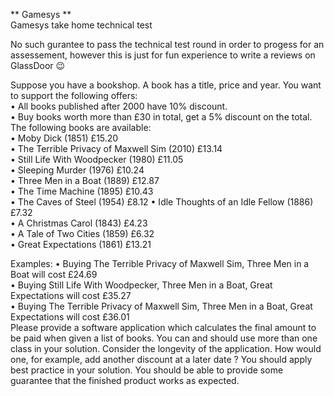 ** Gamesys **  <br>
Gamesys take home technical test 

No such gurantee to pass the technical test round in order to progess for an assessement, however this is just for fun experience to write a reviews on GlassDoor :wink: <br>

Suppose you have a bookshop. A book has a title, price and year.
You want to support the following offers: <br>
• All books published after 2000 have 10% discount.<br>
• Buy books worth more than £30 in total, get a 5% discount on the total.<br>
The following books are available: <br>
• Moby Dick (1851) £15.20<br>
• The Terrible Privacy of Maxwell Sim (2010) £13.14<br>
• Still Life With Woodpecker (1980) £11.05<br>
• Sleeping Murder (1976) £10.24<br>
• Three Men in a Boat (1889) £12.87<br>
• The Time Machine (1895) £10.43<br>
• The Caves of Steel (1954) £8.12
• Idle Thoughts of an Idle Fellow (1886) £7.32<br>
• A Christmas Carol (1843) £4.23<br>
• A Tale of Two Cities (1859) £6.32<br>
• Great Expectations (1861) £13.21<br>


Examples:
• Buying The Terrible Privacy of Maxwell Sim, Three Men in a Boat will cost £24.69<br>
• Buying Still Life With Woodpecker, Three Men in a Boat, Great Expectations will cost £35.27<br>
• Buying The Terrible Privacy of Maxwell Sim, Three Men in a Boat, Great Expectations will cost £36.01<br>
Please provide a software application which calculates the final amount to be paid when given a list of books. You can and should use more than one class in your solution. Consider the longevity of the application. How would one, for example, add another discount at a later date ? You should apply best practice in your solution. You should be able to provide some guarantee that the finished product works as expected.



